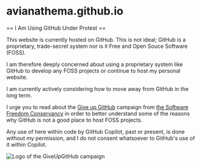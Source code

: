 # avianathema.github.io
== I Am Using GitHub Under Protest ==

This website is currently hosted on GitHub. This is not ideal; GitHub is a
proprietary, trade-secret system nor is it Free and Open Souce Software (FOSS).

I am therefore deeply concerned about using a proprietary system like GitHub
to develop any FOSS projects or continue to host my personal website.

I am currently actively considering how to move away from GitHub in the long term.

I urge you to read about the [Give up GitHub](https://GiveUpGitHub.org) campaign from
[the Software Freedom Conservancy](https://sfconservancy.org) in order to better
understand some of the reasons why GitHub is not a good place to host FOSS projects.

Any use of here within code by GitHub Copilot, past or present, is done without
my permission, and I do not consent whatsoever to GitHub's use of it within Copilot.

![Logo of the GiveUpGitHub campaign](https://sfconservancy.org/img/GiveUpGitHub.png)